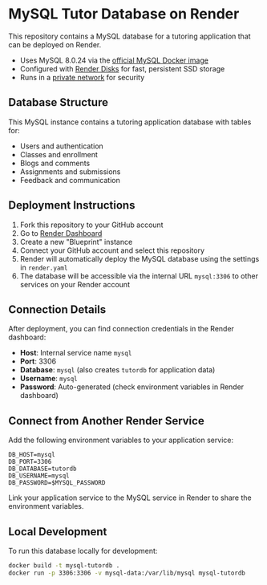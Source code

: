 # MySQL Tutor Database on Render

This repository contains a MySQL database for a tutoring application that can be deployed on Render.

* Uses MySQL 8.0.24 via the [official MySQL Docker image](https://hub.docker.com/r/mysql/mysql-server)
* Configured with [Render Disks](https://render.com/docs/disks) for fast, persistent SSD storage
* Runs in a [private network](https://render.com/docs/private-services) for security

## Database Structure

This MySQL instance contains a tutoring application database with tables for:
- Users and authentication
- Classes and enrollment
- Blogs and comments
- Assignments and submissions
- Feedback and communication

## Deployment Instructions

1. Fork this repository to your GitHub account
2. Go to [Render Dashboard](https://dashboard.render.com/)
3. Create a new "Blueprint" instance
4. Connect your GitHub account and select this repository
5. Render will automatically deploy the MySQL database using the settings in `render.yaml`
6. The database will be accessible via the internal URL `mysql:3306` to other services on your Render account

## Connection Details

After deployment, you can find connection credentials in the Render dashboard:
- **Host**: Internal service name `mysql`
- **Port**: 3306
- **Database**: `mysql` (also creates `tutordb` for application data)
- **Username**: `mysql`
- **Password**: Auto-generated (check environment variables in Render dashboard)

## Connect from Another Render Service

Add the following environment variables to your application service:
```
DB_HOST=mysql
DB_PORT=3306
DB_DATABASE=tutordb
DB_USERNAME=mysql
DB_PASSWORD=$MYSQL_PASSWORD
```

Link your application service to the MySQL service in Render to share the environment variables.

## Local Development

To run this database locally for development:

```bash
docker build -t mysql-tutordb .
docker run -p 3306:3306 -v mysql-data:/var/lib/mysql mysql-tutordb
```
